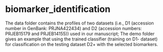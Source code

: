 # biomarker_identification
The data folder contains the profiles of two datasets (i.e., D1 (accession number in GenBank: PRJNA422434) and D2 (accession numbers: PRJEB15179 and PRJEB14155)) used in our manuscript;
The demo folder gives an example that using the trained classifier (training on D1- dataset) for classification on the testing dataset D2+ with the selected biomarkers.

